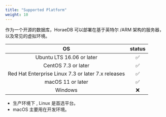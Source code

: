 ```yaml
---
title: "Supported Platform"
weight: 10
---
```


作为一个开源的数据库，HoraeDB 可以部署在基于英特尔 /ARM 架构的服务器，以及常见的虚拟环境。

|                         OS                         | status |
| :------------------------------------------------: | :----: |
|             Ubuntu LTS 16.06 or later              |   ✅   |
|                CentOS 7.3 or later                 |   ✅   |
| Red Hat Enterprise Linux 7.3 or later 7.x releases |   ✅   |
|                 macOS 11 or later                  |   ✅   |
|                      Windows                       |   ❌   |

- 生产环境下 , Linux 是首选平台。
- macOS 主要用在开发环境。
